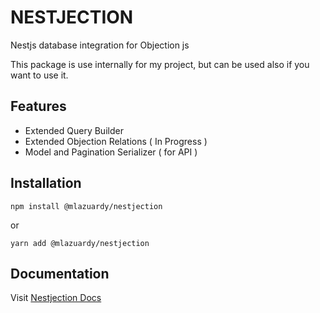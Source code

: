 # NESTJECTION

Nestjs database integration for Objection js

This package is use internally for my project, but can be used also if you want to use it.

## Features
- Extended Query Builder
- Extended Objection Relations ( In Progress )
- Model and Pagination Serializer ( for API )

## Installation
```
npm install @mlazuardy/nestjection
```
or
```
yarn add @mlazuardy/nestjection
```

## Documentation

Visit [Nestjection Docs](https://nestjection.haorama.com)